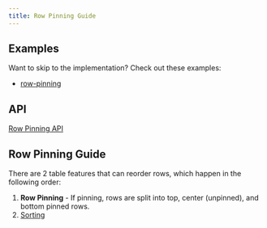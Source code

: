 ```yaml
---
title: Row Pinning Guide
---
```


## Examples

Want to skip to the implementation? Check out these examples:

- [row-pinning](../framework/react/examples/row-pinning)

## API

[Row Pinning API](../api/features/row-pinning)

## Row Pinning Guide

There are 2 table features that can reorder rows, which happen in the following order:

1. **Row Pinning** - If pinning, rows are split into top, center (unpinned), and bottom pinned rows.
2. [Sorting](../guide/sorting)
